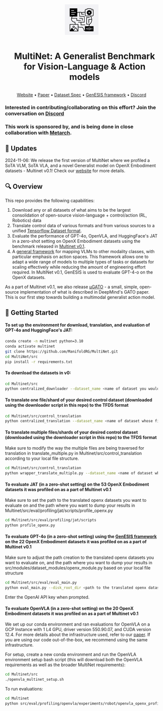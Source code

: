 <p align="center">
  <img src="assets/Multinetlogo.png" alt="Multinet Logo" height="100" style="vertical-align: middle;">
  <h1 align="center" style="display: inline-block; vertical-align: middle; margin-left: 20px;">MultiNet: A Generalist Benchmark for Vision-Language & Action models</h1>
</p>

<p align="center">
  <a href="https://multinet.ai">Website</a> •
  <a href="https://multinet.ai/static/pdfs/Benchmarking%20Vision%20Language%20Action%20Models.pdf">Paper</a> •
  <a href="https://multinet.ai/static/pdfs/MultiNet%20Dataset%20Spec%20Paper.pdf">Dataset Spec</a> •
  <a href="https://github.com/ManifoldRG/MultiNet/tree/main/src/modules">GenESIS framework</a> •
  <a href="https://discord.gg/Rk4gAq5aYr">Discord</a>
</p>

### Interested in contributing/collaborating on this effort? Join the conversation on [Discord](https://discord.gg/a8uDbxzEbM)

### This work is sponsored by, and is being done in close collaboration with [Metarch](https://metarch.ai/).

## 📢 Updates
2024-11-06: We release the first version of MultiNet where we profiled a SoTA VLM, SoTA VLA, and a novel Generalist model on OpenX Embodiment datasets - Multinet v0.1! Check our [website](https://multinet.ai) for more details.

## 🔍 Overview

This repo provides the following capabilities:
1. Download any or all datasets of what aims to be the largest consolidation of open-source vision-language + control/action (RL, Robotics) data
2. Translate control data of various formats and from various sources to a unified [Tensorflow Dataset format](https://www.tensorflow.org/datasets/api_docs/python/tfds). 
3. Evaluate the performance of GPT-4o, OpenVLA, and HuggingFace's JAT in a zero-shot setting on OpenX Embodiment datasets using the benchmark released in [Multinet v0.1](https://github.com/ManifoldRG/MultiNet/releases/tag/v0.1).
4. A [general framework](https://github.com/ManifoldRG/MultiNet/tree/main/src/modules) for mapping VLMs to other modality classes, with particular emphasis on action spaces. This framework allows one to adapt a wide range of models to multiple types of tasks or datasets for scaling effectively while reducing the amount of engineering effort required.  In MultiNet v0.1, GenESIS is used to evaluate GPT-4-o on the OpenX datasets.

As a part of Multinet v0.1, we also release [μGATO](https://github.com/eihli/mugato) - a small, simple, open-source implementation of what is described in DeepMind's GATO paper. This is our first step towards building a multimodal generalist action model.

## 🚀 Getting Started

#### To set up the environment for download, translation, and evaluation of GPT-4o and HuggingFace's JAT:

```bash
conda create -n multinet python=3.10
conda activate multinet
git clone https://github.com/ManifoldRG/MultiNet.git
cd MultiNet/src
pip install -r requirements.txt
```

#### To download the datasets in v0:

```bash
cd Multinet/src
python centralized_downloader --dataset_name <name of dataset you would like to download> --output_dir <directory where you would like to download the dataset>
```

#### To translate one file/shard of your desired control dataset (downloaded using the downloader script in this repo) to the TFDS format 

```bash
cd Multinet/src/control_translation
python centralized_translation --dataset_name <name of dataset whose file you would like to translate> --dataset_path <path to the downloaded dataset> --output_dir <directory where you would like to store the translated file>
```

#### To translate multiple files/shards of your desired control dataset (downloaded using the downloader script in this repo) to the TFDS format 

Make sure to modify the way the multiple files are being traversed for translation in translate_multiple.py in Multinet/src/control_translation according to your local file structure.

```bash
cd Multinet/src/control_translation
python wrapper_translate_multiple.py --dataset_name <name of dataset whose file you would like to translate> --dataset_path <path to the downloaded dataset> --output_dir <directory where you would like to store the translated files>
```

#### To evaluate JAT (in a zero-shot setting) on the 53 OpenX Embodiment datasets it was profiled on as a part of Multinet v0.1 

Make sure to set the path to the translated openx datasets you want to evaluate on and the path where you want to dump your results in Multinet/src/eval/profiling/jat/scripts/profile_openx.py

```bash
cd Multinet/src/eval/profiling/jat/scripts
python profile_openx.py
```

#### To evaluate GPT-4o (in a zero-shot setting) using the [GenESIS framework](https://github.com/ManifoldRG/MultiNet/tree/main/src/modules) on the 22 OpenX Embodiment datasets it was profiled on as a part of Multinet v0.1 

Make sure to adjust the path creation to the translated openx datasets you want to evaluate on, and the path where you want to dump your results in src/modules/dataset_modules/openx_module.py based on your local file structure 

```bash
cd Multinet/src/eval/eval_main.py
python eval_main.py --disk_root_dir <path to the translated openx datasets> --dataset_name openx --model gpt-4o-2024-05-13
```
Enter the OpenAI API key when prompted.

#### To evaluate OpenVLA (in a zero-shot setting) on the 20 OpenX Embodiment datasets it was profiled on as a part of Multinet v0.1 

We set up our conda environment and ran evaluations for OpenVLA on a GCP Instance with 1 L4 GPU, driver version 550.90.07, and CUDA version 12.4. For more details about the infrastructure used, refer to our [paper](https://multinet.ai/static/pdfs/Benchmarking%20Vision%20Language%20Action%20Models.pdf). If you are using our code out-of-the-box, we recommend using the same infrastructure.

For setup, create a new conda environment and run the OpenVLA environment setup bash script (this will download both the OpenVLA requirements as well as the broader MultiNet requirements):

```bash
cd Multinet/src
./openvla_multinet_setup.sh
```

To run evaluations:

```bash
cd Multinet
python src/eval/profiling/openvla/experiments/robot/openvla_openx_profiling.py --openx_datasets_path <path to the translated openx datasets> --dataset_statistics_path src/eval/profiling/openvla/data/dataset_statistics.json --result_save_path <path to the directory where you would like to save your results>
```
